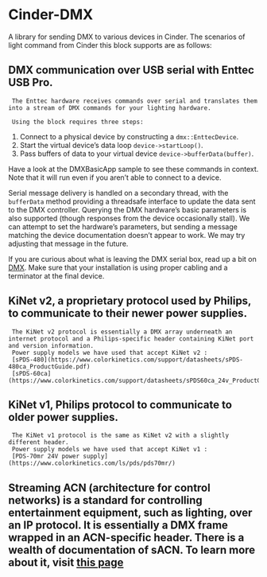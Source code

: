 # Cinder-DMX

A library for sending DMX to various devices in Cinder. The scenarios of light command from Cinder this block supports are as follows:

##  DMX communication over USB serial with Enttec USB Pro.
	 The Enttec hardware receives commands over serial and translates them into a stream of DMX commands for your lighting hardware.

	 Using the block requires three steps:


   1. Connect to a physical device by constructing a `dmx::EnttecDevice`.
   2. Start the virtual device’s data loop `device->startLoop()`.
   3. Pass buffers of data to your virtual device `device->bufferData(buffer)`.

Have a look at the DMXBasicApp sample to see these commands in context. Note that it will run even if you aren’t able to connect to a device.

Serial message delivery is handled on a secondary thread, with the `bufferData` method providing a threadsafe interface to update the data sent to the DMX controller. Querying the DMX hardware’s basic parameters is also supported (though responses from the device occasionally stall). We can attempt to set the hardware’s parameters, but sending a message matching the device documentation doesn’t appear to work. We may try adjusting that message in the future.

If you are curious about what is leaving the DMX serial box, read up a bit on [DMX](https://en.wikipedia.org/wiki/DMX512). Make sure that your installation is using proper cabling and a terminator at the final device.

## KiNet v2, a proprietary protocol used by Philips, to communicate to their newer power supplies.
	 The KiNet v2 protocol is essentially a DMX array underneath an internet protocol and a Philips-specific header containing KiNet port and version information.
	 Power supply models we have used that accept KiNet v2 :
	 [sPDS-480](https://www.colorkinetics.com/support/datasheets/sPDS-480ca_ProductGuide.pdf)
	 [sPDS-60ca](https://www.colorkinetics.com/support/datasheets/sPDS60ca_24v_ProductGuide.pdf)

## KiNet v1, Philips protocol to communicate to older power supplies.
	 The KiNet v1 protocol is the same as KiNet v2 with a slightly different header.
	 Power supply models we have used that accept KiNet v1 :
	 [PDS-70mr 24V power supply](https://www.colorkinetics.com/ls/pds/pds70mr/)

## Streaming ACN (architecture for control networks) is a standard for controlling entertainment equipment, such as lighting, over an IP protocol. It 	 is essentially a DMX frame wrapped in an ACN-specific header. There is a wealth of documentation of sACN. To learn more about it, visit [this page](https://www.rdmprotocol.org/files/What_Comes_After_Streaming_DMX_over_ACN_%20(4).pdf)